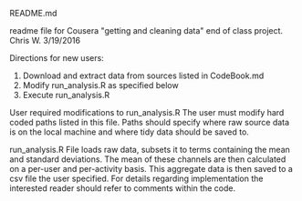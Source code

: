 README.md

readme file for Cousera "getting and cleaning data" end of class project.
Chris W. 3/19/2016

Directions for new users:
1) Download and extract data from sources listed in CodeBook.md
2) Modify run_analysis.R as specified below
3) Execute run_analysis.R

User required modifications to run_analysis.R
The user must modify hard coded paths listed in this file.  Paths should
specify where raw source data is on the local machine and where tidy
data should be saved to.

run_analysis.R
File loads raw data, subsets it to terms containing the mean and 
standard deviations.  The mean of these channels are then calculated
on a per-user and per-activity basis.  This aggregate data 
is then saved to a csv file the user specified.  For details regarding 
implementation the interested reader should refer to comments within 
the code. 




